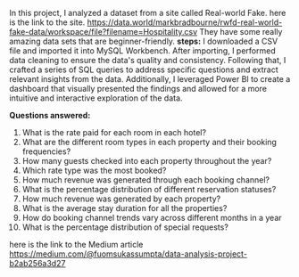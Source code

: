 In this project, I analyzed a dataset from a site called Real-world Fake. here is the link to the site. https://data.world/markbradbourne/rwfd-real-world-fake-data/workspace/file?filename=Hospitality.csv
They have some really amazing data sets that are beginner-friendly.
**steps:**
I downloaded a CSV file and imported it into MySQL Workbench. After importing, I performed data cleaning to ensure the data's quality and consistency. Following that, I crafted a series of SQL queries to address specific questions and extract relevant insights from the data. Additionally, I leveraged Power BI to create a dashboard that visually presented the findings and allowed for a more intuitive and interactive exploration of the data.

   

   **Questions answered:**
1. What is the rate paid for each room in each hotel?
2. What are the different room types in each property and their booking frequencies?
3. How many guests checked into each property throughout the year?
4. Which rate type was the most booked?
5. How much revenue was generated through each booking channel?
6. What is the percentage distribution of different reservation statuses?
7. How much revenue was generated by each property?
8. What is the average stay duration for all the properties?
9. How do booking channel trends vary across different months in a year
10. What is the percentage distribution of special requests?

here is the link to the Medium article https://medium.com/@fuomsukassumpta/data-analysis-project-b2ab256a3d27

   

